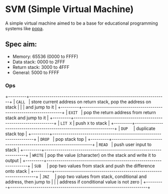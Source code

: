 SVM (Simple Virtual Machine)
============================

A simple virtual machine aimed to be a base for educational programming systems
like [popa](https://github.com/AmalIrfan/popa).

## Spec aim:

- Memory: 65536 (0000 to FFFF)
- Data stack: 0000 to 2FFF
- Return stack: 3000 to 4FFF
- General: 5000 to FFFF

### Ops

+---------+--------------------------------------------------------------------+
| `CALL ` | store current address on return stack, pop the address on stack    |
|         | and jump to it                                                     |
+---------+--------------------------------------------------------------------+
| `EXIT ` | pop the return address from return stack and jump to it            |
+---------+--------------------------------------------------------------------+
| `LIT X` | push `X` to stack                                                  |
+---------+--------------------------------------------------------------------+
| `DUP  ` | duplicate stack top                                                |
+---------+--------------------------------------------------------------------+
| `DROP ` | pop stack top                                                      |
+---------+--------------------------------------------------------------------+
| `READ ` | push user input to stack                                           |
+---------+--------------------------------------------------------------------+
| `WRITE` | pop the value (character) on the stack and write it to output      |
+---------+--------------------------------------------------------------------+
| `SUB  ` | pop two values from stack and push the difference onto stack       |
+---------+--------------------------------------------------------------------+
| `JNZ  ` | pop two values from stack, conditional and address, then jump to   |
|         | address if conditional value is not zero                           |
+---------+--------------------------------------------------------------------+
